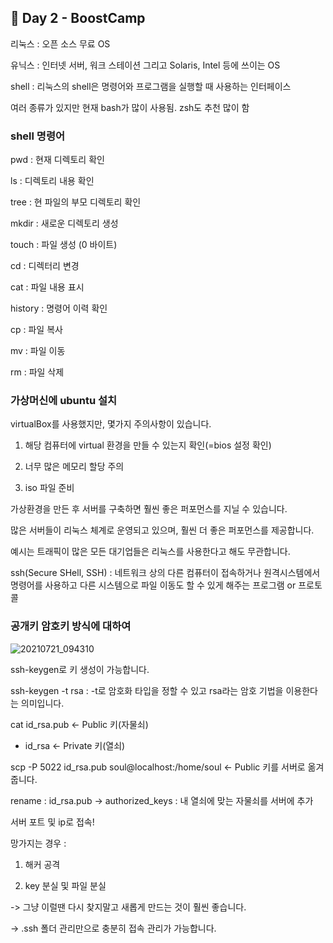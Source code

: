 ## 📕 Day 2 - BoostCamp

리눅스 : 오픈 소스 무료 OS

유닉스 : 인터넷 서버, 워크 스테이션 그리고 Solaris, Intel 등에 쓰이는 OS

shell : 리눅스의 shell은 명령어와 프로그램을 실행할 때 사용하는 인터페이스

여러 종류가 있지만 현재 bash가 많이 사용됨. zsh도 추천 많이 함

### shell 명령어 

pwd : 현재 디렉토리 확인

ls : 디렉토리 내용 확인

tree : 현 파일의 부모 디렉토리 확인

mkdir : 새로운 디렉토리 생성

touch : 파일 생성 (0 바이트)

cd : 디렉터리 변경

cat : 파일 내용 표시

history : 명령어 이력 확인

cp : 파일 복사

mv : 파일 이동

rm : 파일 삭제

### 가상머신에 ubuntu 설치

virtualBox를 사용했지만, 몇가지 주의사항이 있습니다.

1. 해당 컴퓨터에 virtual 환경을 만들 수 있는지 확인(=bios 설정 확인)

2. 너무 많은 메모리 할당 주의

3. iso 파일 준비

가상환경을 만든 후 서버를 구축하면 훨씬 좋은 퍼포먼스를 지닐 수 있습니다.

많은 서버들이 리눅스 체계로 운영되고 있으며, 훨씬 더 좋은 퍼포먼스를 제공합니다.

예시는 트래픽이 많은 모든 대기업들은 리눅스를 사용한다고 해도 무관합니다.

ssh(Secure SHell, SSH) : 네트워크 상의 다른 컴퓨터이 접속하거나 원격시스템에서 명령어를 사용하고 다른 시스템으로 파일 이동도 할 수 있게 해주는 프로그램 or 프로토콜

### 공개키 암호키 방식에 대하여

![20210721_094310](https://user-images.githubusercontent.com/42922298/126412781-89a55628-0ae7-4424-a381-f358dda8dab7.png)

ssh-keygen로 키 생성이 가능합니다.

ssh-keygen -t rsa : -t로 암호화 타입을 정할 수 있고 rsa라는 암호 기법을 이용한다는 의미입니다. 

cat id_rsa.pub <- Public 키(자물쇠)

* id_rsa <- Private 키(열쇠)

scp -P 5022 id_rsa.pub soul@localhost:/home/soul <- Public 키를 서버로 옮겨줍니다.

rename : id_rsa.pub -> authorized_keys : 내 열쇠에 맞는 자물쇠를 서버에 추가

서버 포트 및 ip로 접속!

망가지는 경우 : 

1. 해커 공격

2. key 분실 및 파일 분실

-> 그냥 이럴땐 다시 찾지말고 새롭게 만드는 것이 훨씬 좋습니다.

-> .ssh 폴더 관리만으로 충분히 접속 관리가 가능합니다.
